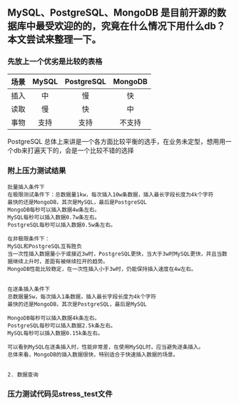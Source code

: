 ## MySQL、PostgreSQL、MongoDB 是目前开源的数据库中最受欢迎的的，究竟在什么情况下用什么db？本文尝试来整理一下。

### 先放上一个优劣是比较的表格

| 场景 |MySQL |PostgreSQL |MongoDB |
| :---: | :---: | :---: | :---:
| 插入 | 中  | 慢 | 快 |
| 读取 | 慢  | 快 | 中 |
| 事物 | 支持 | 支持 | 不支持 |

PostgreSQL 总体上来讲是一个各方面比较平衡的选手，在业务未定型，想用用一个db来打遍天下的，会是一个比较不错的选择

### 附上压力测试结果

    批量插入条件下
    在极限测试条件下：总数据量1kw，每次插入10w条数据，插入最长字段长度为4k个字符
    最快的还是MongoDB，其次是MySQL，最后是PostgreSQL
    MongoDB每秒可以插入数据4w条左右。 
    MySQL每秒可以插入数据0.7w条左右。 
    PostgreSQL每秒可以插入数据0.5w条左右。 
    
    在非极限条件下：
    MySQL和PostgreSQL互有胜负
    当一次性插入数据量小于或接近3w时，PostgreSQL更快，当大于3w时MySQL更快，并且当数据继续上升时，差距有被继续拉开的趋势。
    MongoDB性能比较稳定，在一次性插入小于3w时，仍能保持插入速度在4w左右。
    
    
    在逐条插入条件下
    总数据量5w，每次插入1条数据，插入最长字段长度为4k个字符
    最快的还是MongoDB，其次是PostgreSQL，最后是MySQL
    
    MongoDB每秒可以插入数据4k条左右。 
    PostgreSQL每秒可以插入数据2.5k条左右。 
    MySQL每秒可以插入数据0.15k条左右。
    
    可以看到MySQL在逐条插入时，性能非常差，在使用MySQL时，应当避免逐条插入。
    总体来看，MongoDB的插入数据很快，特别适合于快速插入数据的场景。
    
    
    2. 数据查询
  

### 压力测试代码见stress_test文件
    
